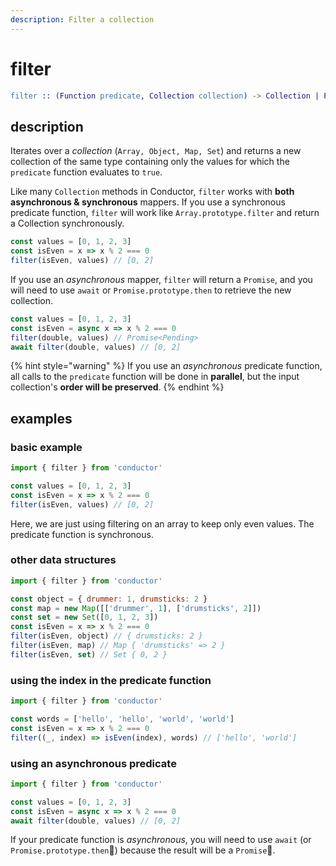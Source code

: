 ```yaml
---
description: Filter a collection
---
```


# filter

```erlang
filter :: (Function predicate, Collection collection) -> Collection | Promise<Collection>
```

## description

Iterates over a _collection_ \(`Array, Object, Map, Set`\) and returns a new collection of the same type containing only the values for which the `predicate` function evaluates to `true`.

Like many `Collection` methods in Conductor, `filter` works with **both asynchronous & synchronous** mappers. If you use a synchronous predicate function, `filter` will work like `Array.prototype.filter` and return a Collection synchronously.

```javascript
const values = [0, 1, 2, 3]
const isEven = x => x % 2 === 0
filter(isEven, values) // [0, 2]
```

If you use an _asynchronous_ mapper, `filter` will return a `Promise`, and you will need to use `await` or `Promise.prototype.then` to retrieve the new collection.

```javascript
const values = [0, 1, 2, 3]
const isEven = async x => x % 2 === 0
filter(double, values) // Promise<Pending>
await filter(double, values) // [0, 2]
```

{% hint style="warning" %}
If you use an _asynchronous_ predicate function, all calls to the `predicate` function will be done in **parallel**, but the input collection's **order will be preserved**.
{% endhint %}

## examples

### basic example

```javascript
import { filter } from 'conductor'

const values = [0, 1, 2, 3]
const isEven = x => x % 2 === 0
filter(isEven, values) // [0, 2]
```

Here, we are just using filtering on an array to keep only even values. The predicate function is synchronous.

### other data structures

```javascript
import { filter } from 'conductor'

const object = { drummer: 1, drumsticks: 2 }
const map = new Map([['drummer', 1], ['drumsticks', 2]])
const set = new Set([0, 1, 2, 3])
const isEven = x => x % 2 === 0
filter(isEven, object) // { drumsticks: 2 }
filter(isEven, map) // Map { 'drumsticks' => 2 }
filter(isEven, set) // Set { 0, 2 }
```

### using the index in the predicate function

```javascript
import { filter } from 'conductor'

const words = ['hello', 'hello', 'world', 'world']
const isEven = x => x % 2 === 0
filter((_, index) => isEven(index), words) // ['hello', 'world']
```

### using an asynchronous predicate

```javascript
import { filter } from 'conductor'

const values = [0, 1, 2, 3]
const isEven = async x => x % 2 === 0
await filter(double, values) // [0, 2]
```

If your predicate function is _asynchronous_, you will need to use `await` \(or `Promise.prototype.then`\) because the result will be a `Promise`.
